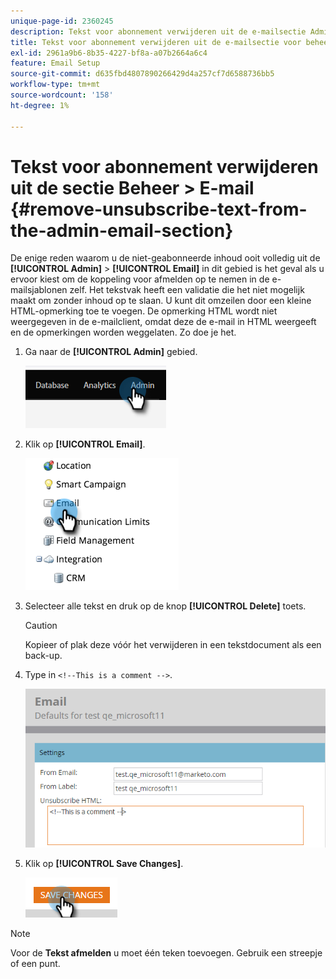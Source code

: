 ```yaml
---
unique-page-id: 2360245
description: Tekst voor abonnement verwijderen uit de e-mailsectie Admin - Marketo Docs - Productdocumentatie
title: Tekst voor abonnement verwijderen uit de e-mailsectie voor beheerders
exl-id: 2961a9b6-8b35-4227-bf8a-a07b2664a6c4
feature: Email Setup
source-git-commit: d635fbd4807890266429d4a257cf7d6588736bb5
workflow-type: tm+mt
source-wordcount: '158'
ht-degree: 1%

---
```


# Tekst voor abonnement verwijderen uit de sectie Beheer > E-mail {#remove-unsubscribe-text-from-the-admin-email-section}

De enige reden waarom u de niet-geabonneerde inhoud ooit volledig uit de **[!UICONTROL Admin]** > **[!UICONTROL Email]** in dit gebied is het geval als u ervoor kiest om de koppeling voor afmelden op te nemen in de e-mailsjablonen zelf. Het tekstvak heeft een validatie die het niet mogelijk maakt om zonder inhoud op te slaan. U kunt dit omzeilen door een kleine HTML-opmerking toe te voegen. De opmerking HTML wordt niet weergegeven in de e-mailclient, omdat deze de e-mail in HTML weergeeft en de opmerkingen worden weggelaten. Zo doe je het.

1. Ga naar de **[!UICONTROL Admin]** gebied.

   ![](assets/remove-unsubscribe-text-from-the-admin-email-section-1.png)

1. Klik op **[!UICONTROL Email]**.

   ![](assets/remove-unsubscribe-text-from-the-admin-email-section-2.png)

1. Selecteer alle tekst en druk op de knop **[!UICONTROL Delete]** toets.

   >[!CAUTION]
   >
   >Kopieer of plak deze vóór het verwijderen in een tekstdocument als een back-up.

1. Type in `<!--This is a comment -->`.

   ![](assets/remove-unsubscribe-text-from-the-admin-email-section-3.png)

1. Klik op **[!UICONTROL Save Changes]**.

   ![](assets/remove-unsubscribe-text-from-the-admin-email-section-4.png)

>[!NOTE]
>
>Voor de **Tekst afmelden** u moet één teken toevoegen. Gebruik een streepje of een punt.

